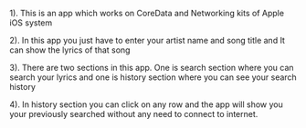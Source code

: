 1). This is an app which works on CoreData and Networking kits of Apple iOS system


2). In this app you just have to  enter your artist name and song title and It can show the lyrics of that song


3). There are two sections in this app. One is search section where you can search your lyrics and one is history section where you can see your search history

4). In history section you can click on any row and the app will show you your previously searched without any need to connect to internet.
